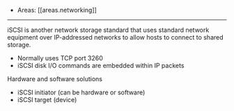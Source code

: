
- Areas: [[areas.networking]]

---

iSCSI is another network storage standard that uses standard network equipment over IP-addressed networks to allow hosts to connect to shared storage.

- Normally uses TCP port 3260
- iSCSI disk I/O commands are embedded within IP packets

Hardware and software solutions

- iSCSI initiator (can be hardware or software)
- iSCSI target (device)
